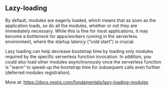 
## Lazy-loading

By default, modules are eagerly loaded, which means that as soon as the application loads, so do all the modules,
whether or not they are immediately necessary. While this is fine for most applications, it may become a bottleneck
for apps/workers running in the serverless environment, where the startup latency ("cold start") is crucial.

Lazy loading can help decrease bootstrap time by loading only modules required by the specific serverless function invocation.
In addition, you could also load other modules asynchronously once the serverless function is "warm" to speed-up the bootstrap
time for subsequent calls even further (deferred modules registration).


More at: https://docs.nestjs.com/fundamentals/lazy-loading-modules
